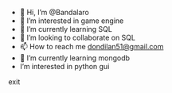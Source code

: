 - 👋 Hi, I’m @Bandalaro
- 👀 I’m interested in game engine
- 🌱 I’m currently learning SQL 
- 💞️ I’m looking to collaborate on SQL
- 📫 How to reach me dondilan51@gmail.com
- 🌱 I’m currently learning mongodb
-  I’m interested in python gui 

<!---
Bandalaro/Bandalaro is a ✨ special ✨ repository because its `README.md` (this file) appears on your GitHub profile.
You can click the Preview link to take a look at your changes.
--->
exit
